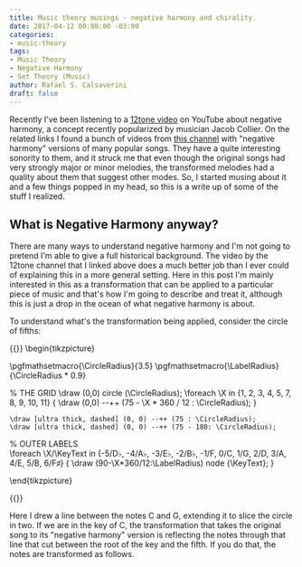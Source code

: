 ```yaml
---
title: Music theory musings - negative harmony and chirality.
date: 2017-04-12 00:00:00 -03:00
categories:
- music-theory
tags:
- Music Theory
- Negative Harmony
- Set Theory (Music)
author: Rafael S. Calsaverini
draft: false
---
```


Recently I've been listening to a [12tone video](https://www.youtube.com/watch?v=SF8CdxcdJgw) on YouTube about negative harmony, a concept recently popularized by musician Jacob Collier. On the related links I found a bunch of videos from [this channel](https://www.youtube.com/channel/UCurOAVtqb7kM1siNlDynzFw) with "negative harmony" versions of many popular songs. They have a quite interesting sonority to them, and it struck me that even though the original songs had very strongly major or minor melodies, the transformed melodies had a quality about them that suggest other modes. So, I started musing about it and a few things popped in my head, so this is a write up of some of the stuff I realized. 

## What is Negative Harmony anyway?

There are many ways to understand negative harmony and I'm not going to pretend I'm able to give a full historical background. The video by the 12tone channel that I linked above does a much better job than I ever could of explaining this in a more general setting. Here in this post I'm mainly interested in this as a transformation that can be applied to a particular piece of music and that's how I'm going to describe and treat it, although this is just a drop in the ocean of what negative harmony is about. 

To understand what's the transformation being applied, consider the circle of fifths:

{{<tikz>}}
\begin{tikzpicture}

\pgfmathsetmacro{\CircleRadius}{3.5}
\pgfmathsetmacro{\LabelRadius}{\CircleRadius * 0.9}

% THE GRID
\draw (0,0) circle (\CircleRadius);
\foreach \X in {1, 2, 3, 4, 5, 7, 8, 9, 10, 11}
    {
        \draw (0,0) --++ (75 - \X * 360 / 12 : \CircleRadius);
    }

    \draw [ultra thick, dashed] (0, 0) --++ (75 : \CircleRadius);
    \draw [ultra thick, dashed] (0, 0) --++ (75 - 180: \CircleRadius);

% OUTER LABELS    
\foreach \X/\KeyText in {-5/D$\flat$, -4/A$\flat$, -3/E$\flat$, -2/B$\flat$, -1/F, 0/C, 1/G, 2/D, 3/A, 4/E, 5/B, 6/F$\sharp$} 
    {
        \draw (90-\X*360/12:\LabelRadius) node {\KeyText};
    }

\end{tikzpicture}


{{</tikz>}}


Here I drew a line between the notes C and G, extending it to slice the circle in two. If we are in the key of C, the transformation that takes the original song to its "negative harmony" version is reflecting the notes through that line that cut between the root of the key and the fifth. If you do that, the notes are transformed as follows.